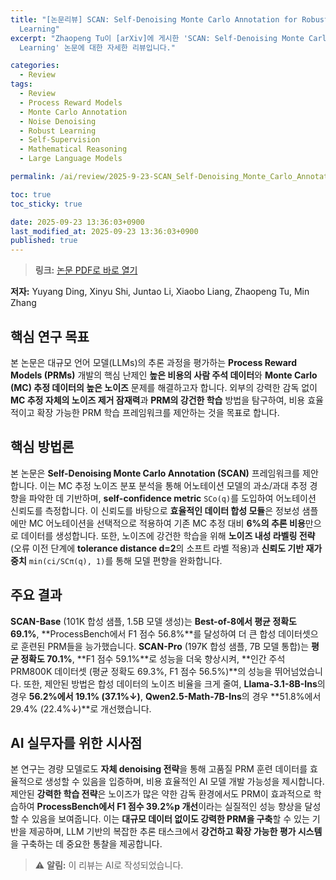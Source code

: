 ```yaml
---
title: "[논문리뷰] SCAN: Self-Denoising Monte Carlo Annotation for Robust Process Reward
  Learning"
excerpt: "Zhaopeng Tu이 [arXiv]에 게시한 'SCAN: Self-Denoising Monte Carlo Annotation for Robust Process Reward
  Learning' 논문에 대한 자세한 리뷰입니다."

categories:
  - Review
tags:
  - Review
  - Process Reward Models
  - Monte Carlo Annotation
  - Noise Denoising
  - Robust Learning
  - Self-Supervision
  - Mathematical Reasoning
  - Large Language Models

permalink: /ai/review/2025-9-23-SCAN_Self-Denoising_Monte_Carlo_Annotation_for_Robust_Process_Reward_Learning/

toc: true
toc_sticky: true

date: 2025-09-23 13:36:03+0900
last_modified_at: 2025-09-23 13:36:03+0900
published: true
---
```

> **링크:** [논문 PDF로 바로 열기](https://arxiv.org/abs/2509.16548)

**저자:** Yuyang Ding, Xinyu Shi, Juntao Li, Xiaobo Liang, Zhaopeng Tu, Min Zhang



## 핵심 연구 목표
본 논문은 대규모 언어 모델(LLMs)의 추론 과정을 평가하는 **Process Reward Models (PRMs)** 개발의 핵심 난제인 **높은 비용의 사람 주석 데이터**와 **Monte Carlo (MC) 추정 데이터의 높은 노이즈** 문제를 해결하고자 합니다. 외부의 강력한 감독 없이 **MC 추정 자체의 노이즈 제거 잠재력**과 **PRM의 강건한 학습** 방법을 탐구하여, 비용 효율적이고 확장 가능한 PRM 학습 프레임워크를 제안하는 것을 목표로 합니다.

## 핵심 방법론
본 논문은 **Self-Denoising Monte Carlo Annotation (SCAN)** 프레임워크를 제안합니다. 이는 MC 추정 노이즈 분포 분석을 통해 어노테이션 모델의 과소/과대 추정 경향을 파악한 데 기반하며, **self-confidence metric** `SCo(q)`를 도입하여 어노테이션 신뢰도를 측정합니다. 이 신뢰도를 바탕으로 **효율적인 데이터 합성 모듈**은 정보성 샘플에만 MC 어노테이션을 선택적으로 적용하여 기존 MC 추정 대비 **6%의 추론 비용**만으로 데이터를 생성합니다. 또한, 노이즈에 강건한 학습을 위해 **노이즈 내성 라벨링 전략** (오류 이전 단계에 **tolerance distance d=2**의 소프트 라벨 적용)과 **신뢰도 기반 재가중치** `min(ci/SCπ(q), 1)`를 통해 모델 편향을 완화합니다.

## 주요 결과
**SCAN-Base** (101K 합성 샘플, 1.5B 모델 생성)는 **Best-of-8에서 평균 정확도 69.1%**, **ProcessBench에서 F1 점수 56.8%**를 달성하여 더 큰 합성 데이터셋으로 훈련된 PRM들을 능가했습니다. **SCAN-Pro** (197K 합성 샘플, 7B 모델 통합)는 **평균 정확도 70.1%**, **F1 점수 59.1%**로 성능을 더욱 향상시켜, **인간 주석 PRM800K 데이터셋 (평균 정확도 69.3%, F1 점수 56.5%)**의 성능을 뛰어넘었습니다. 또한, 제안된 방법은 합성 데이터의 노이즈 비율을 크게 줄여, **Llama-3.1-8B-Ins**의 경우 **56.2%에서 19.1% (37.1%↓)**, **Qwen2.5-Math-7B-Ins**의 경우 **51.8%에서 29.4% (22.4%↓)**로 개선했습니다.

## AI 실무자를 위한 시사점
본 연구는 경량 모델로도 **자체 denoising 전략**을 통해 고품질 PRM 훈련 데이터를 효율적으로 생성할 수 있음을 입증하며, 비용 효율적인 AI 모델 개발 가능성을 제시합니다. 제안된 **강력한 학습 전략**은 노이즈가 많은 약한 감독 환경에서도 PRM이 효과적으로 학습하여 **ProcessBench에서 F1 점수 39.2%p 개선**이라는 실질적인 성능 향상을 달성할 수 있음을 보여줍니다. 이는 **대규모 데이터 없이도 강력한 PRM을 구축**할 수 있는 기반을 제공하며, LLM 기반의 복잡한 추론 태스크에서 **강건하고 확장 가능한 평가 시스템**을 구축하는 데 중요한 통찰을 제공합니다.

> ⚠️ **알림:** 이 리뷰는 AI로 작성되었습니다.